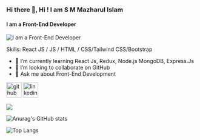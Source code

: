### Hi there 👋, Hi ! I am S M Mazharul Islam
#### I am a Front-End Developer
![I am a Front-End Developer](https://media.licdn.com/dms/image/D5616AQHjVzWpjb365g/profile-displaybackgroundimage-shrink_350_1400/0/1698163298246?e=1703721600&v=beta&t=dMGY6TnpSubPVrxMHGq53xYZXiUwMc-dPmJ3pttGH18)


Skills:  React JS / JS / HTML / CSS/Tailwind CSS/Bootstrap

- 🌱 I’m currently learning React Js, Redux, Node.js MongoDB, Express.Js 
- 👯 I’m looking to collaborate on GitHub 
- 💬 Ask me about Front-End Development  


[<img src='https://cdn.jsdelivr.net/npm/simple-icons@3.0.1/icons/github.svg' alt='github' height='40'>](https://github.com/https://github.com/smmazharul)  [<img src='https://cdn.jsdelivr.net/npm/simple-icons@3.0.1/icons/linkedin.svg' alt='linkedin' height='40'>](https://www.linkedin.com/in/https://www.linkedin.com/in/smmazharulislam//)  

![](https://komarev.com/ghpvc/?username=your-github-smmazharul&color=green)
 
![Anurag's GitHub stats](https://github-readme-stats.vercel.app/api?username=smmazharul&show_icons=true&theme=cobalt)

![Top Langs](https://github-readme-stats.vercel.app/api/top-langs/?username=smmazharul&hide_progress=true&theme=cobalt)


